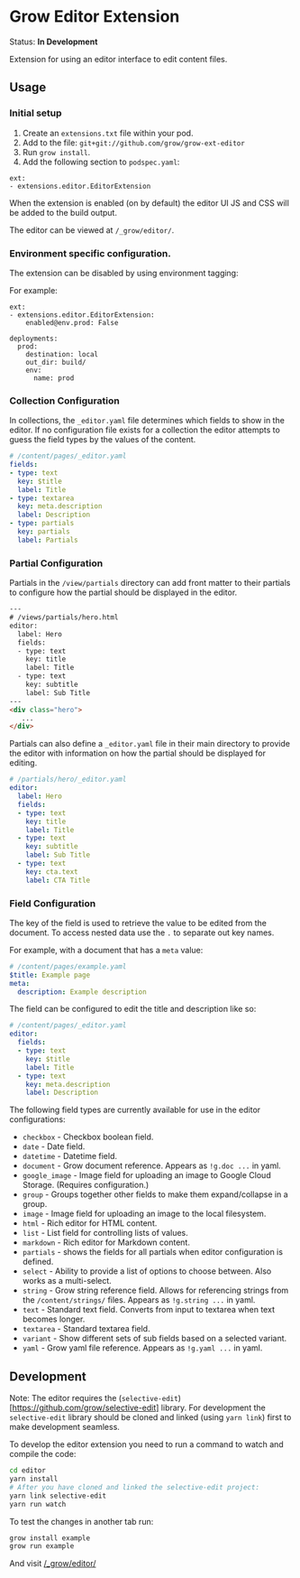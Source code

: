# Grow Editor Extension

Status: **In Development**

Extension for using an editor interface to edit content files.

## Usage

### Initial setup

1. Create an `extensions.txt` file within your pod.
1. Add to the file: `git+git://github.com/grow/grow-ext-editor`
1. Run `grow install`.
1. Add the following section to `podspec.yaml`:

```
ext:
- extensions.editor.EditorExtension
```

When the extension is enabled (on by default) the editor UI JS and CSS will be added to the build output.

The editor can be viewed at `/_grow/editor/`.

### Environment specific configuration.

The extension can be disabled by using environment tagging:

For example:

```
ext:
- extensions.editor.EditorExtension:
    enabled@env.prod: False

deployments:
  prod:
    destination: local
    out_dir: build/
    env:
      name: prod
```

### Collection Configuration

In collections, the `_editor.yaml` file determines which
fields to show in the editor. If no configuration file exists for a
collection the editor attempts to guess the field types by the values
of the content.

```yaml
# /content/pages/_editor.yaml
fields:
- type: text
  key: $title
  label: Title
- type: textarea
  key: meta.description
  label: Description
- type: partials
  key: partials
  label: Partials
```

### Partial Configuration

Partials in the `/view/partials` directory can add front matter to their
partials to configure how the partial should be displayed in the editor.

```html
---
# /views/partials/hero.html
editor:
  label: Hero
  fields:
  - type: text
    key: title
    label: Title
  - type: text
    key: subtitle
    label: Sub Title
---
<div class="hero">
   ...
</div>
```

Partials can also define a `_editor.yaml` file in their main directory to provide the editor with information on how the partial should be displayed for editing.

```yaml
# /partials/hero/_editor.yaml
editor:
  label: Hero
  fields:
  - type: text
    key: title
    label: Title
  - type: text
    key: subtitle
    label: Sub Title
  - type: text
    key: cta.text
    label: CTA Title
```

### Field Configuration

The key of the field is used to retrieve the value to be edited from the document.
To access nested data use the `.` to separate out key names.

For example, with a document that has a `meta` value:

```yaml
# /content/pages/example.yaml
$title: Example page
meta:
  description: Example description
```

The field can be configured to edit the title and description like so:

```yaml
# /content/pages/_editor.yaml
editor:
  fields:
  - type: text
    key: $title
    label: Title
  - type: text
    key: meta.description
    label: Description
```

The following field types are currently available for use in the editor configurations:

- `checkbox` - Checkbox boolean field.
- `date` - Date field.
- `datetime` - Datetime field.
- `document` - Grow document reference. Appears as `!g.doc ...` in yaml.
- `google_image` - Image field for uploading an image to Google Cloud Storage. (Requires configuration.)
- `group` - Groups together other fields to make them expand/collapse in a group.
- `image` - Image field for uploading an image to the local filesystem.
- `html` - Rich editor for HTML content.
- `list` - List field for controlling lists of values.
- `markdown` - Rich editor for Markdown content.
- `partials` - shows the fields for all partials when editor configuration is defined.
- `select` - Ability to provide a list of options to choose between. Also works as a multi-select.
- `string` - Grow string reference field. Allows for referencing strings from the `/content/strings/` files. Appears as `!g.string ...` in yaml.
- `text` - Standard text field. Converts from input to textarea when text becomes longer.
- `textarea` - Standard textarea field.
- `variant` - Show different sets of sub fields based on a selected variant.
- `yaml` - Grow yaml file reference. Appears as `!g.yaml ...` in yaml.

## Development

Note: The editor requires the (`selective-edit`)[https://github.com/grow/selective-edit] library.
For development the `selective-edit` library should be cloned and linked (using `yarn link`) first to make development seamless.

To develop the editor extension you need to run a command to watch and compile the
code:

```sh
cd editor
yarn install
# After you have cloned and linked the selective-edit project:
yarn link selective-edit
yarn run watch
```

To test the changes in another tab run:

```sh
grow install example
grow run example
```

And visit [/_grow/editor/](http://localhost:8080/_grow/editor/)
